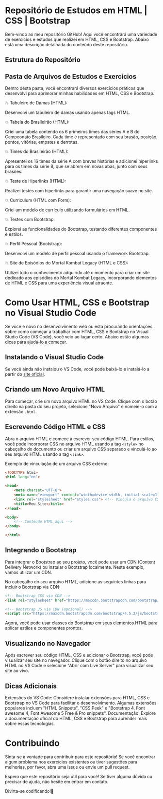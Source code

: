 
# Repositório de Estudos em HTML | CSS | Bootstrap

Bem-vindo ao meu repositório GitHub! Aqui você encontrará uma variedade de exercícios e estudos que realizei em HTML, CSS e Bootstrap. Abaixo está uma descrição detalhada do conteúdo deste repositório.



## Estrutura do Repositório


## Pasta de Arquivos de Estudos e Exercícios

Dentro desta pasta, você encontrará diversos exercícios práticos que desenvolvi para aprimorar minhas habilidades em HTML, CSS e Bootstrap.
 
:collision: Tabuleiro de Damas (HTML):

Desenvolvi um tabuleiro de damas usando apenas tags HTML.

:collision: Tabela do Brasileirão (HTML):

Criei uma tabela contendo os 6 primeiros times das séries A e B do Campeonato Brasileiro. Cada time é representado com seu brasão, posição, pontos, vitórias, empates e derrotas.

:collision: Times do Brasileirão (HTML):

Apresentei os 16 times da série A com breves histórias e adicionei hiperlinks para os times da série B, que se abrem em novas abas, junto com seus brasões.

:collision: Teste de Hiperlinks (HTML):

Realizei testes com hiperlinks para garantir uma navegação suave no site.

:collision: Curriculum (HTML com Form):

Criei um modelo de currículo utilizando formulários em HTML.

:collision: Testes com Bootstrap:

Explorei as funcionalidades do Bootstrap, testando diferentes componentes e estilos.

:collision: Perfil Pessoal (Bootstrap):

Desenvolvi um modelo de perfil pessoal usando o framework Bootstrap.

:collision: Site de Episódios do Mortal Kombat Legacy (HTML e CSS):

Utilizei todo o conhecimento adquirido até o momento para criar um site dedicado aos episódios do Mortal Kombat Legacy, incorporando elementos de HTML e CSS para uma experiência visual atraente.

# Como Usar HTML, CSS e Bootstrap no Visual Studio Code

Se você é novo no desenvolvimento web ou está procurando orientações sobre como começar a trabalhar com HTML, CSS e Bootstrap no Visual Studio Code (VS Code), você veio ao lugar certo. Abaixo estão algumas dicas para ajudá-lo a começar.

## Instalando o Visual Studio Code

Se você ainda não instalou o VS Code, você pode baixá-lo e instalá-lo a partir do [site oficial](https://code.visualstudio.com/).

## Criando um Novo Arquivo HTML

Para começar, crie um novo arquivo HTML no VS Code. Clique com o botão direito na pasta do seu projeto, selecione "Novo Arquivo" e nomeie-o com a extensão `.html`.

## Escrevendo Código HTML e CSS

Abra o arquivo HTML e comece a escrever seu código HTML. Para estilos, você pode incorporar CSS no arquivo HTML usando a tag `<style>` no cabeçalho do documento ou criar um arquivo CSS separado e vinculá-lo ao seu arquivo HTML usando a tag `<link>`.

Exemplo de vinculação de um arquivo CSS externo:

```html
<!DOCTYPE html>
<html lang="en">

<head>
    <meta charset="UTF-8">
    <meta name="viewport" content="width=device-width, initial-scale=1.0">
    <link rel="stylesheet" href="styles.css"> <!-- Vincula o arquivo CSS externo -->
    <title>Meu Site</title>
</head>

<body>
    <!-- Conteúdo HTML aqui -->
</body>

</html>

```

## Integrando o Bootstrap
Para integrar o Bootstrap ao seu projeto, você pode usar um CDN (Content Delivery Network) ou instalar o Bootstrap localmente. Neste exemplo, vamos utilizar um CDN.

No cabeçalho do seu arquivo HTML, adicione as seguintes linhas para incluir o Bootstrap via CDN:
```html
<!-- Bootstrap CSS via CDN -->
<link rel="stylesheet" href="https://maxcdn.bootstrapcdn.com/bootstrap/4.5.2/css/bootstrap.min.css">

<!-- Bootstrap JS via CDN (opcional) -->
<script src="https://maxcdn.bootstrapcdn.com/bootstrap/4.5.2/js/bootstrap.min.js"></script>
```

Agora, você pode usar classes do Bootstrap em seus elementos HTML para aplicar estilos e componentes prontos.

## Visualizando no Navegador
Após escrever seu código HTML, CSS e adicionar o Bootstrap, você pode visualizar seu site no navegador. Clique com o botão direito no arquivo HTML no VS Code e selecione "Abrir com Live Server" para visualizar seu site ao vivo.

## Dicas Adicionais
Extensões do VS Code: Considere instalar extensões para HTML, CSS e Bootstrap no VS Code para facilitar o desenvolvimento. Algumas extensões populares incluem "HTML Snippets", "CSS Peek" e "Bootstrap 4, Font awesome 4, Font Awesome 5 Free & Pro snippets".
Documentação: Explore a documentação oficial do HTML, CSS e Bootstrap para aprender mais sobre essas tecnologias.
# Contribuindo

Sinta-se à vontade para contribuir para este repositório! Se você encontrar algum problema nos exercícios existentes ou tiver sugestões para melhorias, por favor, abra uma issue ou envie um pull request.

Espero que este repositório seja útil para você! Se tiver alguma dúvida ou precisar de ajuda, não hesite em entrar em contato.

Divirta-se codificando!🚀


